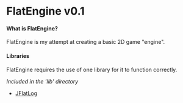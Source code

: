 # FlatEngine v0.1

#### What is FlatEngine?
FlatEngine is my attempt at creating a basic 2D game "engine".

#### Libraries
FlatEngine requires the use of one library for it to function correctly.

*Included in the 'lib' directory*

 - [JFlatLog](http://github.com/Maxstupo/JFlatLog)